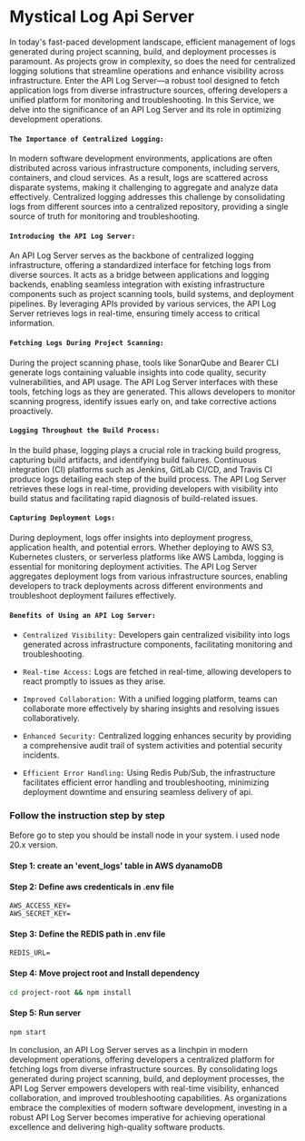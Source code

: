# Mystical Log Api Server

In today's fast-paced development landscape, efficient management of logs generated during project scanning, build, and deployment processes is paramount. As projects grow in complexity, so does the need for centralized logging solutions that streamline operations and enhance visibility across infrastructure. Enter the API Log Server—a robust tool designed to fetch application logs from diverse infrastructure sources, offering developers a unified platform for monitoring and troubleshooting. In this Service, we delve into the significance of an API Log Server and its role in optimizing development operations.

#### `The Importance of Centralized Logging:`
In modern software development environments, applications are often distributed across various infrastructure components, including servers, containers, and cloud services. As a result, logs are scattered across disparate systems, making it challenging to aggregate and analyze data effectively. Centralized logging addresses this challenge by consolidating logs from different sources into a centralized repository, providing a single source of truth for monitoring and troubleshooting.

#### `Introducing the API Log Server:`
An API Log Server serves as the backbone of centralized logging infrastructure, offering a standardized interface for fetching logs from diverse sources. It acts as a bridge between applications and logging backends, enabling seamless integration with existing infrastructure components such as project scanning tools, build systems, and deployment pipelines. By leveraging APIs provided by various services, the API Log Server retrieves logs in real-time, ensuring timely access to critical information.

#### `Fetching Logs During Project Scanning:`
During the project scanning phase, tools like SonarQube and Bearer CLI generate logs containing valuable insights into code quality, security vulnerabilities, and API usage. The API Log Server interfaces with these tools, fetching logs as they are generated. This allows developers to monitor scanning progress, identify issues early on, and take corrective actions proactively.

#### `Logging Throughout the Build Process:`
In the build phase, logging plays a crucial role in tracking build progress, capturing build artifacts, and identifying build failures. Continuous integration (CI) platforms such as Jenkins, GitLab CI/CD, and Travis CI produce logs detailing each step of the build process. The API Log Server retrieves these logs in real-time, providing developers with visibility into build status and facilitating rapid diagnosis of build-related issues.

#### `Capturing Deployment Logs:`
During deployment, logs offer insights into deployment progress, application health, and potential errors. Whether deploying to AWS S3, Kubernetes clusters, or serverless platforms like AWS Lambda, logging is essential for monitoring deployment activities. The API Log Server aggregates deployment logs from various infrastructure sources, enabling developers to track deployments across different environments and troubleshoot deployment failures effectively.

#### `Benefits of Using an API Log Server:`

  - `Centralized Visibility:`
     Developers gain centralized visibility into logs generated across infrastructure components, facilitating monitoring and 
     troubleshooting.
    
  - `Real-time Access:`
     Logs are fetched in real-time, allowing developers to react promptly to issues as they arise.
    
  -  `Improved Collaboration:`
     With a unified logging platform, teams can collaborate more effectively by sharing insights and resolving issues   
     collaboratively.
     
  - `Enhanced Security:`
     Centralized logging enhances security by providing a comprehensive audit trail of system activities and potential security 
     incidents.
    
 -  `Efficient Error Handling:` Using Redis Pub/Sub, the infrastructure facilitates efficient error handling and 
    troubleshooting, minimizing deployment downtime and ensuring seamless delivery of api.
    
### Follow the instruction step by step
Before go to step you should be install node in your system. i used node 20.x version.

#### Step 1:  create an 'event_logs' table in AWS dyanamoDB

#### Step 2: Define aws credenticals in .env file
```
AWS_ACCESS_KEY=
AWS_SECRET_KEY=
```
#### Step 3: Define the REDIS path in .env file
```
REDIS_URL=
```
#### Step 4: Move project root and Install dependency
```sh
cd project-root && npm install
```
#### Step 5: Run server
```sh
npm start
```

In conclusion, an API Log Server serves as a linchpin in modern development operations, offering developers a centralized platform for fetching logs from diverse infrastructure sources. By consolidating logs generated during project scanning, build, and deployment processes, the API Log Server empowers developers with real-time visibility, enhanced collaboration, and improved troubleshooting capabilities. As organizations embrace the complexities of modern software development, investing in a robust API Log Server becomes imperative for achieving operational excellence and delivering high-quality software products.
